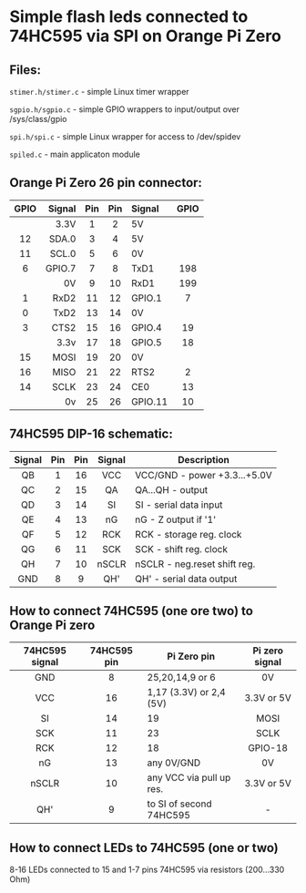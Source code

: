 Simple flash leds connected to 74HC595 via SPI on Orange Pi Zero
================================================================

## Files:

  `stimer.h/stimer.c` - simple Linux timer wrapper

  `sgpio.h/sgpio.c` - simple GPIO wrappers to input/output over /sys/class/gpio

  `spi.h/spi.c` - simple Linux wrapper for access to /dev/spidev

  `spiled.c` - main applicaton module

## Orange Pi Zero 26 pin connector:

  | GPIO | Signal |Pin |Pin | Signal  | GPIO |
  |:----:| ------:|:--:|:--:|:------- |:----:|
  |      |   3.3V |  1 | 2  | 5V      |      |
  |  12  |  SDA.0 |  3 | 4  | 5V      |      |
  |  11  |  SCL.0 |  5 | 6  | 0V      |      |
  |   6  | GPIO.7 |  7 | 8  | TxD1    | 198  |
  |      |     0V |  9 | 10 | RxD1    | 199  | 
  |   1  |   RxD2 | 11 | 12 | GPIO.1  | 7    |
  |   0  |   TxD2 | 13 | 14 | 0V      |      |
  |   3  |   CTS2 | 15 | 16 | GPIO.4  | 19   |
  |      |   3.3v | 17 | 18 | GPIO.5  | 18   |
  |  15  |   MOSI | 19 | 20 | 0V      |      |
  |  16  |   MISO | 21 | 22 | RTS2    | 2    |
  |  14  |   SCLK | 23 | 24 | CE0     | 13   |
  |      |     0v | 25 | 26 | GPIO.11 | 10   |

## 74HC595 DIP-16 schematic:

  | Signal | Pin | Pin | Signal |          Description           |
  |:------:|:---:|:---:|:------:| ------------------------------ |
  |   QB   |  1  | 16  |  VCC   | VCC/GND - power +3.3...+5.0V   |
  |   QC   |  2  | 15  |  QA    | QA...QH - output               |
  |   QD   |  3  | 14  |  SI    | SI      - serial data input    |
  |   QE   |  4  | 13  |  nG    | nG      - Z output if '1'      |
  |   QF   |  5  | 12  |  RCK   | RCK     - storage reg. clock   |
  |   QG   |  6  | 11  |  SCK   | SCK     - shift reg. clock     |
  |   QH   |  7  | 10  |  nSCLR | nSCLR   - neg.reset shift reg. |
  |   GND  |  8  |  9  |  QH'   | QH'     - serial data output   |

## How to connect 74HC595 (one ore two) to Orange Pi zero

  | 74HC595 signal | 74HC595 pin | Pi Zero pin              | Pi zero signal |
  |:--------------:|:-----------:| ------------------------ |:--------------:|
  |      GND       |      8      | 25,20,14,9 or 6          | 0V             |
  |      VCC       |     16      | 1,17 (3.3V) or 2,4 (5V)  | 3.3V or 5V     |
  |      SI        |     14      | 19                       | MOSI           |
  |      SCK       |     11      | 23                       | SCLK           |
  |      RCK       |     12      | 18                       | GPIO-18        |
  |      nG        |     13      | any 0V/GND               | 0V             |
  |      nSCLR     |     10      | any VCC via pull up res. | 3.3V or 5V     |
  |      QH'       |      9      | to SI of second 74HC595  | -              |

## How to connect LEDs to 74HC595 (one or two)

  8-16 LEDs connected to 15 and 1-7 pins 74HC595 via resistors (200...330 Ohm)


